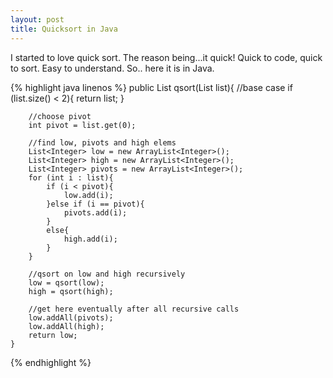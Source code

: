 ```yaml
---
layout: post
title: Quicksort in Java
---
```


I started to love quick sort. The reason being...it quick! 
Quick to code, quick to sort. Easy to understand. So.. here it is in Java.

{% highlight java linenos %}
public List<Integer> qsort(List<Integer> list){
		//base case
		if (list.size() < 2){
			return list;
		}
		
		//choose pivot 
		int pivot = list.get(0);		
	
		//find low, pivots and high elems
		List<Integer> low = new ArrayList<Integer>();
		List<Integer> high = new ArrayList<Integer>();
		List<Integer> pivots = new ArrayList<Integer>();
		for (int i : list){
			if (i < pivot){
				low.add(i);
			}else if (i == pivot){
				pivots.add(i);
			}
			else{
				high.add(i);
			}
		}
		
		//qsort on low and high recursively
		low = qsort(low);
		high = qsort(high);
		
		//get here eventually after all recursive calls
		low.addAll(pivots);
		low.addAll(high);
		return low;		
	}
{% endhighlight %}
